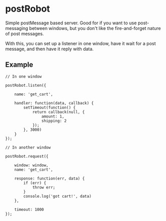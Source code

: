 # postRobot

Simple postMessage based server. Good for if you want to use post-messaging between windows, but you don't like the
fire-and-forget nature of post messages.

With this, you can set up a listener in one window, have it wait for a post message, and then have it reply with data.

## Example

    // In one window

    postRobot.listen({

        name: 'get_cart',

        handler: function(data, callback) {
            setTimeout(function() {
                return callback(null, {
                    amount: 1,
                    shipping: 2
                });
            }, 3000)
        }
    });

    // In another window

    postRobot.request({

        window: window,
        name: 'get_cart',

        response: function(err, data) {
            if (err) {
                throw err;
            }
            console.log('got cart!', data)
        },

        timeout: 1000
    });